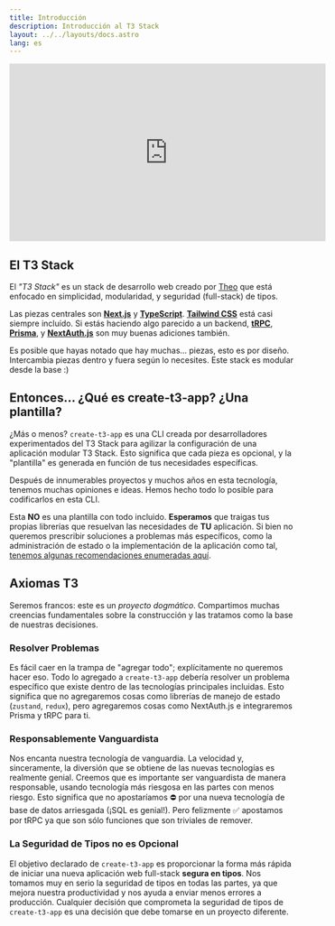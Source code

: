 ```yaml
---
title: Introducción
description: Introducción al T3 Stack
layout: ../../layouts/docs.astro
lang: es
---
```


<div class="embed">
<iframe width="560" height="315" src="https://www.youtube.com/embed/YkOSUVzOAA4" title="El mejor stack para su próximo proyecto" frameborder="0" allow="accelerometer; autoplay; clipboard-write; encrypted-media; gyroscope; picture-in-picture" allowfullscreen></iframe>
</div>

## El T3 Stack

El _"T3 Stack"_ es un stack de desarrollo web creado por [Theo](https://twitter.com/t3dotgg) que está enfocado en simplicidad, modularidad, y seguridad (full-stack) de tipos.

Las piezas centrales son [**Next.js**](https://nextjs.org/) y [**TypeScript**](https://typescriptlang.org/). [**Tailwind CSS**](https://tailwindcss.com/) está casi siempre incluído.
Si estás haciendo algo parecido a un backend, [**tRPC**](https://trpc.io/), [**Prisma**](https://prisma.io/), y [**NextAuth.js**](https://next-auth.js.org/) son muy buenas adiciones también.

Es posible que hayas notado que hay muchas... piezas, esto es por diseño. Intercambia piezas dentro y fuera según lo necesites. Este stack es modular desde la base :)

## Entonces... ¿Qué es create-t3-app? ¿Una plantilla?

¿Más o menos? `create-t3-app` es una CLI creada por desarrolladores experimentados del T3 Stack para agilizar la configuración de una aplicación modular T3 Stack. Esto significa que cada pieza es opcional, y la "plantilla" es generada en función de tus necesidades específicas.

Después de innumerables proyectos y muchos años en esta tecnología, tenemos muchas opiniones e ideas. Hemos hecho todo lo posible para codificarlos en esta CLI.

Esta **NO** es una plantilla con todo incluido. **Esperamos** que traigas tus propias librerías que resuelvan las necesidades de **TU** aplicación. Si bien no queremos prescribir soluciones a problemas más específicos, como la administración de estado o la implementación de la aplicación como tal, [tenemos algunas recomendaciones enumeradas aquí](/es/other-recs).

## Axiomas T3

Seremos francos: este es un _proyecto dogmático_. Compartimos muchas creencias fundamentales sobre la construcción y las tratamos como la base de nuestras decisiones.

### Resolver Problemas

Es fácil caer en la trampa de "agregar todo"; explícitamente no queremos hacer eso. Todo lo agregado a `create-t3-app` debería resolver un problema específico que existe dentro de las tecnologías principales incluidas. Esto significa que no agregaremos cosas como librerías de manejo de estado (`zustand`, `redux`), pero agregaremos cosas como NextAuth.js e integraremos Prisma y tRPC para ti.

### Responsablemente Vanguardista

Nos encanta nuestra tecnología de vanguardia. La velocidad y, sinceramente, la diversión que se obtiene de las nuevas tecnologías es realmente genial. Creemos que es importante ser vanguardista de manera responsable, usando tecnología más riesgosa en las partes con menos riesgo. Esto significa que no apostaríamos ⛔️ por una nueva tecnología de base de datos arriesgada (¡SQL es genial!). Pero felizmente ✅ apostamos por tRPC ya que son sólo funciones que son triviales de remover.

### La Seguridad de Tipos no es Opcional

El objetivo declarado de `create-t3-app` es proporcionar la forma más rápida de iniciar una nueva aplicación web full-stack **segura en tipos**. Nos tomamos muy en serio la seguridad de tipos en todas las partes, ya que mejora nuestra productividad y nos ayuda a enviar menos errores a producción. Cualquier decisión que comprometa la seguridad de tipos de `create-t3-app` es una decisión que debe tomarse en un proyecto diferente.
